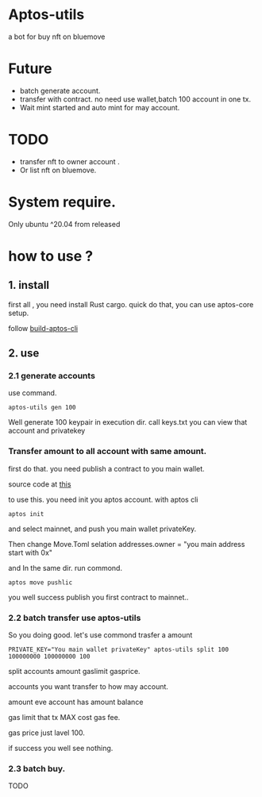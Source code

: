 # Aptos-utils
a bot for buy nft on bluemove

# Future
- batch generate account.
- transfer with contract. no need use wallet,batch 100 account in one tx.
- Wait mint started and auto mint for may account.

# TODO
- transfer nft to owner account .
- Or list nft on bluemove.

# System require.

Only ubuntu ^20.04 from released

# how to use ?

## 1. install

first all , you need install Rust cargo.
quick do that, you can use aptos-core setup.

follow [build-aptos-cli](https://aptos.dev/cli-tools/build-aptos-cli#linux)

## 2. use 

### 2.1 generate accounts 

use command.

```shell
aptos-utils gen 100
```

Well generate 100 keypair in execution dir. call keys.txt you can view that account and privatekey

### Transfer amount to all account with same amount.

first do that. you need publish a contract to you main wallet.

source code at [this](https://github.com/YusongWang/aptos-utils/tree/main/batch-trasfer-move)

to use this. you need init you aptos account. with aptos cli

```shell
aptos init
```

and select mainnet, and push you main wallet privateKey.

Then change Move.Toml selation addresses.owner = "you main address start with 0x"

and In the same dir. run commond.

```shell
aptos move pushlic
```
you well success publish you first contract to mainnet..

### 2.2 batch transfer use aptos-utils

So you doing good. let's use commond trasfer a amount

```shell
PRIVATE_KEY="You main wallet privateKey" aptos-utils split 100 100000000 100000000 100
```
split accounts amount gaslimit gasprice.

accounts you want transfer to how may account.

amount eve account has amount balance

gas limit that tx MAX cost gas fee.

gas price just lavel 100.

if success you well see nothing.

### 2.3 batch buy.

TODO
